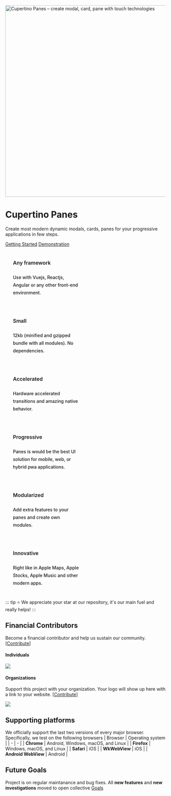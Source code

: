 <style lang="css">
    .index-logo {
        display: flex;
        justify-content: center;
    }

    html:not(.dark) .index-logo img.dark {
        display: none;  
    }

    html.dark .index-logo img.light {
        display: none;
    }

    .VPFeatures.VPHomeFeatures .title {
        border-top: 0;
        padding-top: 0;
        margin-top: 0;
    }

    .VPFeatures.VPHomeFeatures .details {
        margin-bottom: 0;
    }
</style>

<div class="index-logo">
     <img class="light" alt="Cupertino Panes – create modal, card, pane with touch technologies" 
        src="/logo.jpg" width="600" />
     <img class="dark" alt="Cupertino Panes – create modal, card, pane with touch technologies" 
        src="/logo-dark.png" width="600" />
</div>

# Cupertino Panes


Create most modern dynamic modals, cards, panes for your progressive applications in few steps.


<a class="VPButton medium brand" href="/getting-started" >Getting Started</a>
<a class="VPButton medium brand" href="/demonstration" >Demonstration</a>

<style lang="css">
    .VPFeatures.VPHomeFeatures .container {
        margin: 0 auto;
        max-width: 1152px;
    }

    .VPFeatures.VPHomeFeatures .container .items {
        display: flex;
        flex-wrap: wrap;
        margin: -8px;
    }

    .VPFeatures.VPHomeFeatures .container .items .item.grid-2 {
        padding: 8px;
        width: 100%;
    }

    @media (min-width: 768px) {
        .VPFeatures.VPHomeFeatures .container .items .item.grid-2 {
            width: calc(100% / 2);
        }
    }

    @media (min-width: 640px) {
        .VPFeatures.VPHomeFeatures .container .items .item.grid-2 {
            width: calc(100% / 2);
        }
    }

    .VPFeatures.VPHomeFeatures .container .items .item article {
        border: 1px solid var(--vp-c-bg-soft);
        border-radius: 12px;
        padding: 24px;
        height: 100%;
        background-color: var(--vp-c-bg-soft);
    }
    
    .VPFeatures.VPHomeFeatures .container .items .item article .title {
        line-height: 24px;
        font-size: 16px;
        font-weight: 600;
    }

    .VPFeatures.VPHomeFeatures .container .items .item article .details {
        padding-top: 8px;
        line-height: 24px;
        font-size: 14px;
        font-weight: 500;
        color: var(--vp-c-text-2);
    }
</style>
<div class="VPFeatures VPHomeFeatures">
    <div class="container">
        <div class="items">
            <!-- Item -->
            <div class="item grid-2">
                <article class="VPFeature">
                    <h2 class="title">Any framework</h2>
                    <p class="details">Use with Vuejs, Reactjs, Angular or any other front-end environment.</p>
                </article>
            </div>
            <!-- Item -->
            <div class="item grid-2">
                <article class="VPFeature">
                    <h2 class="title">Small</h2>
                    <p class="details">12kb (minified and gzipped bundle with all modules). No dependencies.</p>
                </article>
            </div>
            <!-- Item -->
            <div class="item grid-2">
                <article class="VPFeature">
                    <h2 class="title">Accelerated</h2>
                    <p class="details">Hardware accelerated transitions and amazing native behavior.</p>
                </article>
            </div>
            <!-- Item -->
            <div class="item grid-2">
                <article class="VPFeature">
                    <h2 class="title">Progressive</h2>
                    <p class="details">Panes is would be the best UI solution for mobile, web, or hybrid pwa applications.</p>
                </article>
            </div>
            <!-- Item -->
            <div class="item grid-2">
                <article class="VPFeature">
                    <h2 class="title">Modularized</h2>
                    <p class="details">Add extra features to your panes and create own modules.</p>
                </article>
            </div>
            <!-- Item -->
            <div class="item grid-2">
                <article class="VPFeature">
                    <h2 class="title">Innovative</h2>
                    <p class="details">Right like in Apple Maps, Apple Stocks, Apple Music and other modern apps.</p>
                </article>
            </div>
        </div>
    </div>
</div>


::: tip
⭐ We appreciate your star at our repository, it's our main fuel and really helps!
:::

## Financial Contributors

Become a financial contributor and help us sustain our community. [[Contribute](https://opencollective.com/cupertino-pane/contribute)]

#### Individuals

<a href="https://opencollective.com/cupertino-pane"><img src="https://opencollective.com/cupertino-pane/individuals.svg?width=890"></a>

#### Organizations

Support this project with your organization. Your logo will show up here with a link to your website. [[Contribute](https://opencollective.com/cupertino-pane/contribute)]

<a href="https://opencollective.com/cupertino-pane"><img src="https://opencollective.com/cupertino-pane/organizations.svg?width=890"></a>

## Supporting platforms
We officially support the last two versions of every major browser. Specifically, we test on the following browsers
| Browser | Operating system |
| - | - |
| **Chrome** | Android, Windows, macOS, and Linux |
| **Firefox** | Windows, macOS, and Linux |
| **Safari** | iOS |
| **WkWebView** | iOS |
| **Android WebView** | Android |


## Future Goals
Project is on regular maintanance and bug fixes. 
All **new features** and **new investigations** moved to open collective [Goals](https://opencollective.com/cupertino-pane/conversations/all-goals-and-featured-packages-o60ddaqg)
